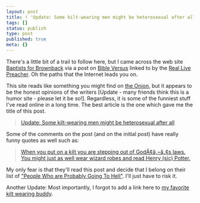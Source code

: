 ```yaml
---
layout: post
title: ! 'Update: Some kilt-wearing men might be heterosexual after all'
tags: []
status: publish
type: post
published: true
meta: {}
---
```

There's a little bit of a trail to follow here, but I came across the web site <a href="http://baptistsforbrown2008.wordpress.com/2007/07/30/update-some-kilt-wearing-men-might-be-heterosexual-after-all/">Baptists for Brownback</a> via a post on <a href="http://biblewithhugh.blogspot.com/2007/08/demoniacs.html">Bible Versus</a> linked to by the <a href="http://www.reallivepreacher.com/node/1392">Real Live Preacher</a>.  Oh the paths that the Internet leads you on.

This site reads like something you might find on <a href="http://www.theonion.com">the Onion</a>, but it appears to be the honest opinions of the writers [Update - many friends think this is a humor site - please let it be so!].  Regardless, it is some of the funniest stuff I've read online in a long time.  The best article is the one which gave me the title of this post.

<blockquote><a href="http://baptistsforbrown2008.wordpress.com/2007/07/30/update-some-kilt-wearing-men-might-be-heterosexual-after-all/">Update: Some kilt-wearing men might be heterosexual after all</a></blockquote>

Some of the comments on the post (and on the initial post) have really funny quotes as well such as:

<blockquote><a href="http://baptistsforbrown2008.wordpress.com/2007/07/28/the-sissification-of-seattle/#comment-3188">When you put on a kilt you are stepping out of GodÃ¢â‚¬â„¢s laws. You might just as well wear wizard robes and read Henry (sic) Potter.</a></blockquote>

My only fear is that they'll read this post and decide that I belong on their list of <a href="http://baptistsforbrown2008.wordpress.com/sow/">"People Who are Probably Going To Hell"</a>.  I'll just have to risk it.

Another Update: 
Most importantly, I forgot to add a link here to <a href="http://sweaterproject.org/">my favorite kilt wearing buddy</a>.
